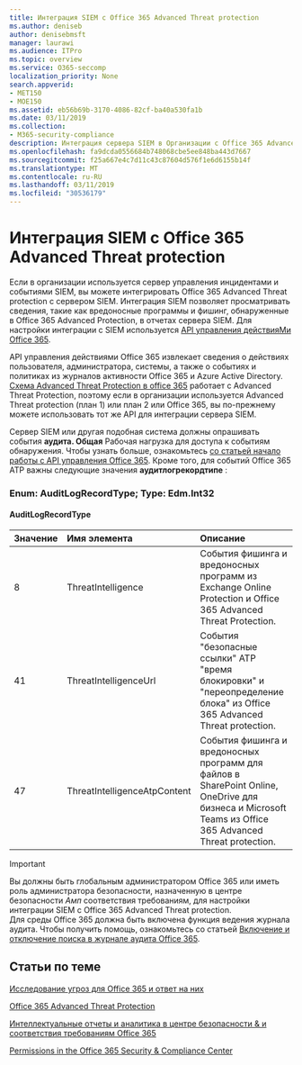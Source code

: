 ```yaml
---
title: Интеграция SIEM с Office 365 Advanced Threat protection
ms.author: deniseb
author: denisebmsft
manager: laurawi
ms.audience: ITPro
ms.topic: overview
ms.service: O365-seccomp
localization_priority: None
search.appverid:
- MET150
- MOE150
ms.assetid: eb56b69b-3170-4086-82cf-ba40a530fa1b
ms.date: 03/11/2019
ms.collection:
- M365-security-compliance
description: Интеграция сервера SIEM в Организации с Office 365 Advanced Threat Protection и связанными событиями угроз в API управления действиями Office 365.
ms.openlocfilehash: fa9dcda0556684b748068cbe5ee848ba443d7667
ms.sourcegitcommit: f25a667e4c7d11c43c87604d576f1e6d6155b14f
ms.translationtype: MT
ms.contentlocale: ru-RU
ms.lasthandoff: 03/11/2019
ms.locfileid: "30536179"
---
```

# <a name="siem-integration-with-office-365-advanced-threat-protection"></a>Интеграция SIEM с Office 365 Advanced Threat protection

Если в организации используется сервер управления инцидентами и событиями SIEM, вы можете интегрировать Office 365 Advanced Threat protection с сервером SIEM. Интеграция SIEM позволяет просматривать сведения, такие как вредоносные программы и фишинг, обнаруженные в Office 365 Advanced Protection, в отчетах сервера SIEM. Для настройки интеграции с SIEM используется [API управления действияМи Office 365](https://docs.microsoft.com/office/office-365-management-api/office-365-management-activity-api-reference). 

API управления действиями Office 365 извлекает сведения о действиях пользователя, администратора, системы, а также о событиях и политиках из журналов активности Office 365 и Azure Active Directory. [Схема Advanced Threat Protection в office 365](https://docs.microsoft.com/office/office-365-management-api/office-365-management-activity-api-schema#office-365-advanced-threat-protection-and-threat-intelligence-schema) работает с Advanced Threat Protection, поэтому если в организации используется Advanced Threat protection (план 1) или план 2 или Office 365, вы по-прежнему можете использовать тот же API для интеграции сервера SIEM. 

Сервер SIEM или другая подобная система должны опрашивать события **аудита. Общая** Рабочая нагрузка для доступа к событиям обнаружения. Чтобы узнать больше, ознакомьтесь [со статьей начало работы с API управления Office 365](https://docs.microsoft.com/office/office-365-management-api/get-started-with-office-365-management-apis). Кроме того, для событий Office 365 ATP важны следующие значения **аудитлогрекордтипе** :

### <a name="enum-auditlogrecordtype---type-edmint32"></a>Enum: AuditLogRecordType; Type: Edm.Int32

#### <a name="auditlogrecordtype"></a>AuditLogRecordType

|Значение|Имя элемента|Описание|
|:-----|:-----|:-----|
|8|ThreatIntelligence|События фишинга и вредоносных программ из Exchange Online Protection и Office 365 Advanced Threat Protection.|
|41|ThreatIntelligenceUrl|События "безопасные ссылки" ATP "время блокировки" и "переопределение блока" из Office 365 Advanced Threat protection.|
|47|ThreatIntelligenceAtpContent|События фишинга и вредоносных программ для файлов в SharePoint Online, OneDrive для бизнеса и Microsoft Teams из Office 365 Advanced Threat protection.|

> [!IMPORTANT]
> Вы должны быть глобальным администратором Office 365 или иметь роль администратора безопасности, назначенную в центре безопасности _Амп_ соответствия требованиям, для настройки интеграции SIEM с Office 365 Advanced Threat protection.<br/>Для среды Office 365 должна быть включена функция ведения журнала аудита. Чтобы получить помощь, ознакомьтесь со статьей [Включение и отключение поиска в журнале аудита Office 365](turn-audit-log-search-on-or-off.md).

## <a name="related-topics"></a>Статьи по теме

[Исследование угроз для Office 365 и ответ на них](office-365-ti.md)

[Office 365 Advanced Threat Protection](office-365-atp.md)

[Интеллектуальные отчеты и аналитика в центре безопасности &amp; и соответствия требованиям Office 365](reports-and-insights-in-security-and-compliance.md)
  
[Permissions in the Office 365 Security &amp; Compliance Center](permissions-in-the-security-and-compliance-center.md)
  
